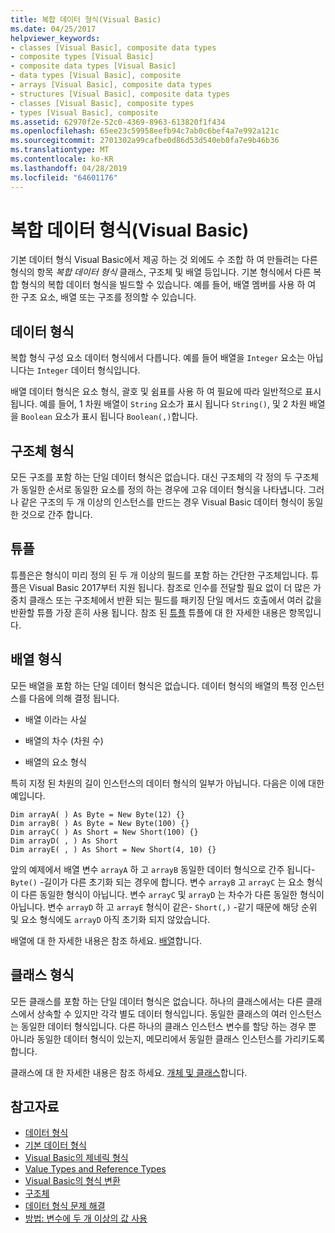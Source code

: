 ```yaml
---
title: 복합 데이터 형식(Visual Basic)
ms.date: 04/25/2017
helpviewer_keywords:
- classes [Visual Basic], composite data types
- composite types [Visual Basic]
- composite data types [Visual Basic]
- data types [Visual Basic], composite
- arrays [Visual Basic], composite data types
- structures [Visual Basic], composite data types
- classes [Visual Basic], composite types
- types [Visual Basic], composite
ms.assetid: 62970f2e-52c0-4369-8963-613820f1f434
ms.openlocfilehash: 65ee23c59958eefb94c7ab0c6bef4a7e992a121c
ms.sourcegitcommit: 2701302a99cafbe0d86d53d540eb0fa7e9b46b36
ms.translationtype: MT
ms.contentlocale: ko-KR
ms.lasthandoff: 04/28/2019
ms.locfileid: "64601176"
---
```

# <a name="composite-data-types-visual-basic"></a>복합 데이터 형식(Visual Basic)
기본 데이터 형식 Visual Basic에서 제공 하는 것 외에도 수 조합 하 여 만들려는 다른 형식의 항목 *복합 데이터 형식* 클래스, 구조체 및 배열 등입니다. 기본 형식에서 다른 복합 형식의 복합 데이터 형식을 빌드할 수 있습니다. 예를 들어, 배열 멤버를 사용 하 여 한 구조 요소, 배열 또는 구조를 정의할 수 있습니다.  
  
## <a name="data-types"></a>데이터 형식  
 복합 형식 구성 요소 데이터 형식에서 다릅니다. 예를 들어 배열을 `Integer` 요소는 아닙니다는 `Integer` 데이터 형식입니다.  
  
 배열 데이터 형식은 요소 형식, 괄호 및 쉼표를 사용 하 여 필요에 따라 일반적으로 표시 됩니다. 예를 들어, 1 차원 배열이 `String` 요소가 표시 됩니다 `String()`, 및 2 차원 배열을 `Boolean` 요소가 표시 됩니다 `Boolean(,)`합니다.  
  
## <a name="structure-types"></a>구조체 형식  
 모든 구조를 포함 하는 단일 데이터 형식은 없습니다. 대신 구조체의 각 정의 두 구조체가 동일한 순서로 동일한 요소를 정의 하는 경우에 고유 데이터 형식을 나타냅니다. 그러나 같은 구조의 두 개 이상의 인스턴스를 만드는 경우 Visual Basic 데이터 형식이 동일한 것으로 간주 합니다.  
  
## <a name="tuples"></a>튜플

튜플은은 형식이 미리 정의 된 두 개 이상의 필드를 포함 하는 간단한 구조체입니다. 튜플은 Visual Basic 2017부터 지원 됩니다. 참조로 인수를 전달할 필요 없이 더 많은 가중치 클래스 또는 구조체에서 반환 되는 필드를 패키징 단일 메서드 호출에서 여러 값을 반환할 튜플 가장 흔히 사용 됩니다. 참조 된 [튜플](tuples.md) 튜플에 대 한 자세한 내용은 항목입니다.

## <a name="array-types"></a>배열 형식  
 모든 배열을 포함 하는 단일 데이터 형식은 없습니다. 데이터 형식의 배열의 특정 인스턴스를 다음에 의해 결정 됩니다.  
  
- 배열 이라는 사실  
  
- 배열의 차수 (차원 수)  
  
- 배열의 요소 형식  
  
 특히 지정 된 차원의 길이 인스턴스의 데이터 형식의 일부가 아닙니다. 다음은 이에 대한 예입니다.  
  
```  
Dim arrayA( ) As Byte = New Byte(12) {}  
Dim arrayB( ) As Byte = New Byte(100) {}  
Dim arrayC( ) As Short = New Short(100) {}  
Dim arrayD( , ) As Short  
Dim arrayE( , ) As Short = New Short(4, 10) {}  
```  
  
 앞의 예제에서 배열 변수 `arrayA` 하 고 `arrayB` 동일한 데이터 형식으로 간주 됩니다- `Byte()` -길이가 다른 초기화 되는 경우에 합니다. 변수 `arrayB` 고 `arrayC` 는 요소 형식이 다른 동일한 형식이 아닙니다. 변수 `arrayC` 및 `arrayD` 는 차수가 다른 동일한 형식이 아닙니다. 변수 `arrayD` 하 고 `arrayE` 형식이 같은- `Short(,)` -같기 때문에 해당 순위 및 요소 형식에도 `arrayD` 아직 초기화 되지 않았습니다.  
  
 배열에 대 한 자세한 내용은 참조 하세요. [배열](../../../../visual-basic/programming-guide/language-features/arrays/index.md)합니다.  
  
## <a name="class-types"></a>클래스 형식  
 모든 클래스를 포함 하는 단일 데이터 형식은 없습니다. 하나의 클래스에서는 다른 클래스에서 상속할 수 있지만 각각 별도 데이터 형식입니다. 동일한 클래스의 여러 인스턴스는 동일한 데이터 형식입니다. 다른 하나의 클래스 인스턴스 변수를 할당 하는 경우 뿐 아니라 동일한 데이터 형식이 있는지, 메모리에서 동일한 클래스 인스턴스를 가리키도록 합니다.  
  
 클래스에 대 한 자세한 내용은 참조 하세요. [개체 및 클래스](../../../../visual-basic/programming-guide/language-features/objects-and-classes/index.md)합니다.  
  
## <a name="see-also"></a>참고자료

- [데이터 형식](../../../../visual-basic/programming-guide/language-features/data-types/index.md)
- [기본 데이터 형식](../../../../visual-basic/programming-guide/language-features/data-types/elementary-data-types.md)
- [Visual Basic의 제네릭 형식](../../../../visual-basic/programming-guide/language-features/data-types/generic-types.md)
- [Value Types and Reference Types](../../../../visual-basic/programming-guide/language-features/data-types/value-types-and-reference-types.md)
- [Visual Basic의 형식 변환](../../../../visual-basic/programming-guide/language-features/data-types/type-conversions.md)
- [구조체](../../../../visual-basic/programming-guide/language-features/data-types/structures.md)
- [데이터 형식 문제 해결](../../../../visual-basic/programming-guide/language-features/data-types/troubleshooting-data-types.md)
- [방법: 변수에 두 개 이상의 값 사용](../../../../visual-basic/programming-guide/language-features/data-types/how-to-hold-more-than-one-value-in-a-variable.md)
